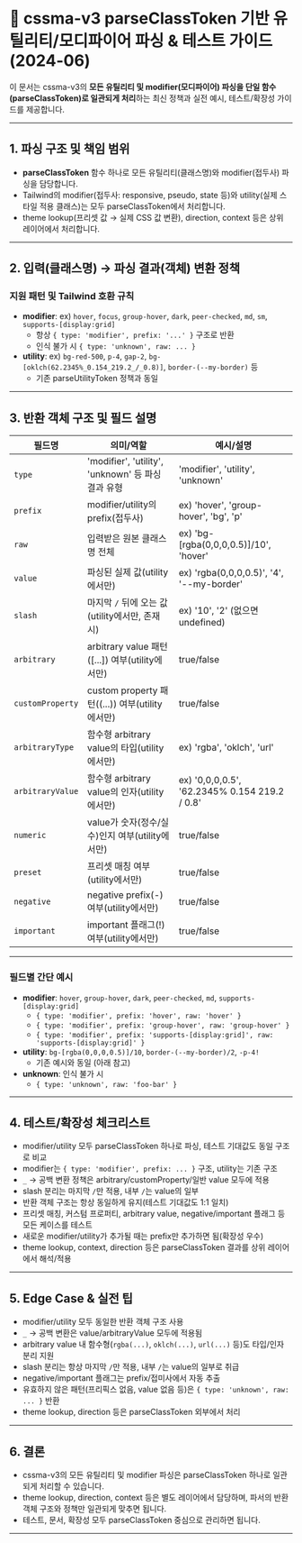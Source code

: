 # 📝 cssma-v3 parseClassToken 기반 유틸리티/모디파이어 파싱 & 테스트 가이드 (2024-06)

이 문서는 cssma-v3의 **모든 유틸리티 및 modifier(모디파이어) 파싱을 단일 함수(parseClassToken)로 일관되게 처리**하는 최신 정책과 실전 예시, 테스트/확장성 가이드를 제공합니다.

---

## 1. 파싱 구조 및 책임 범위

- **parseClassToken** 함수 하나로 모든 유틸리티(클래스명)와 modifier(접두사) 파싱을 담당합니다.
- Tailwind의 modifier(접두사: responsive, pseudo, state 등)와 utility(실제 스타일 적용 클래스)는 모두 parseClassToken에서 처리합니다.
- theme lookup(프리셋 값 → 실제 CSS 값 변환), direction, context 등은 상위 레이어에서 처리합니다.

---

## 2. 입력(클래스명) → 파싱 결과(객체) 변환 정책

### 지원 패턴 및 Tailwind 호환 규칙
- **modifier**: ex) `hover`, `focus`, `group-hover`, `dark`, `peer-checked`, `md`, `sm`, `supports-[display:grid]`
  - 항상 `{ type: 'modifier', prefix: '...' }` 구조로 반환
  - 인식 불가 시 `{ type: 'unknown', raw: ... }`
- **utility**: ex) `bg-red-500`, `p-4`, `gap-2`, `bg-[oklch(62.2345%_0.154_219.2_/_0.8)]`, `border-(--my-border)` 등
  - 기존 parseUtilityToken 정책과 동일

---

## 3. 반환 객체 구조 및 필드 설명

| 필드명           | 의미/역할                                                                 | 예시/설명 |
|------------------|--------------------------------------------------------------------------|-----------|
| `type`           | 'modifier', 'utility', 'unknown' 등 파싱 결과 유형                        | 'modifier', 'utility', 'unknown' |
| `prefix`         | modifier/utility의 prefix(접두사)                                         | ex) 'hover', 'group-hover', 'bg', 'p' |
| `raw`            | 입력받은 원본 클래스명 전체                                               | ex) 'bg-[rgba(0,0,0,0.5)]/10', 'hover' |
| `value`          | 파싱된 실제 값(utility에서만)                                            | ex) 'rgba(0,0,0,0.5)', '4', '--my-border' |
| `slash`          | 마지막 `/` 뒤에 오는 값(utility에서만, 존재시)                           | ex) '10', '2' (없으면 undefined) |
| `arbitrary`      | arbitrary value 패턴([...]) 여부(utility에서만)                          | true/false |
| `customProperty` | custom property 패턴((...)) 여부(utility에서만)                          | true/false |
| `arbitraryType`  | 함수형 arbitrary value의 타입(utility에서만)                             | ex) 'rgba', 'oklch', 'url' |
| `arbitraryValue` | 함수형 arbitrary value의 인자(utility에서만)                             | ex) '0,0,0,0.5', '62.2345% 0.154 219.2 / 0.8' |
| `numeric`        | value가 숫자(정수/실수)인지 여부(utility에서만)                         | true/false |
| `preset`         | 프리셋 매칭 여부(utility에서만)                                          | true/false |
| `negative`       | negative prefix(-) 여부(utility에서만)                                   | true/false |
| `important`      | important 플래그(!) 여부(utility에서만)                                  | true/false |

---

### 필드별 간단 예시
- **modifier**: `hover`, `group-hover`, `dark`, `peer-checked`, `md`, `supports-[display:grid]`
  - `{ type: 'modifier', prefix: 'hover', raw: 'hover' }`
  - `{ type: 'modifier', prefix: 'group-hover', raw: 'group-hover' }`
  - `{ type: 'modifier', prefix: 'supports-[display:grid]', raw: 'supports-[display:grid]' }`
- **utility**: `bg-[rgba(0,0,0,0.5)]/10`, `border-(--my-border)/2`, `-p-4!`
  - 기존 예시와 동일 (아래 참고)
- **unknown**: 인식 불가 시
  - `{ type: 'unknown', raw: 'foo-bar' }`

---

## 4. 테스트/확장성 체크리스트

- modifier/utility 모두 parseClassToken 하나로 파싱, 테스트 기대값도 동일 구조로 비교
- modifier는 `{ type: 'modifier', prefix: ... }` 구조, utility는 기존 구조
- `_` → 공백 변환 정책은 arbitrary/customProperty/일반 value 모두에 적용
- slash 분리는 마지막 `/`만 적용, 내부 `/`는 value의 일부
- 반환 객체 구조는 항상 동일하게 유지(테스트 기대값도 1:1 일치)
- 프리셋 매칭, 커스텀 프로퍼티, arbitrary value, negative/important 플래그 등 모든 케이스를 테스트
- 새로운 modifier/utility가 추가될 때는 prefix만 추가하면 됨(확장성 우수)
- theme lookup, context, direction 등은 parseClassToken 결과를 상위 레이어에서 해석/적용

---

## 5. Edge Case & 실전 팁

- modifier/utility 모두 동일한 반환 객체 구조 사용
- `_` → 공백 변환은 value/arbitraryValue 모두에 적용됨
- arbitrary value 내 함수형(`rgba(...)`, `oklch(...)`, `url(...)` 등)도 타입/인자 분리 지원
- slash 분리는 항상 마지막 `/`만 적용, 내부 `/`는 value의 일부로 취급
- negative/important 플래그는 prefix/접미사에서 자동 추출
- 유효하지 않은 패턴(프리픽스 없음, value 없음 등)은 `{ type: 'unknown', raw: ... }` 반환
- theme lookup, direction 등은 parseClassToken 외부에서 처리

---

## 6. 결론

- cssma-v3의 모든 유틸리티 및 modifier 파싱은 parseClassToken 하나로 일관되게 처리할 수 있습니다.
- theme lookup, direction, context 등은 별도 레이어에서 담당하며, 파서의 반환 객체 구조와 정책만 일관되게 맞추면 됩니다.
- 테스트, 문서, 확장성 모두 parseClassToken 중심으로 관리하면 됩니다.

---